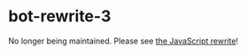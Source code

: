 # bot-rewrite-3

No longer being maintained. Please see [the JavaScript rewrite](https://github.com/yakasov/bot-rewrite-3-js)!
